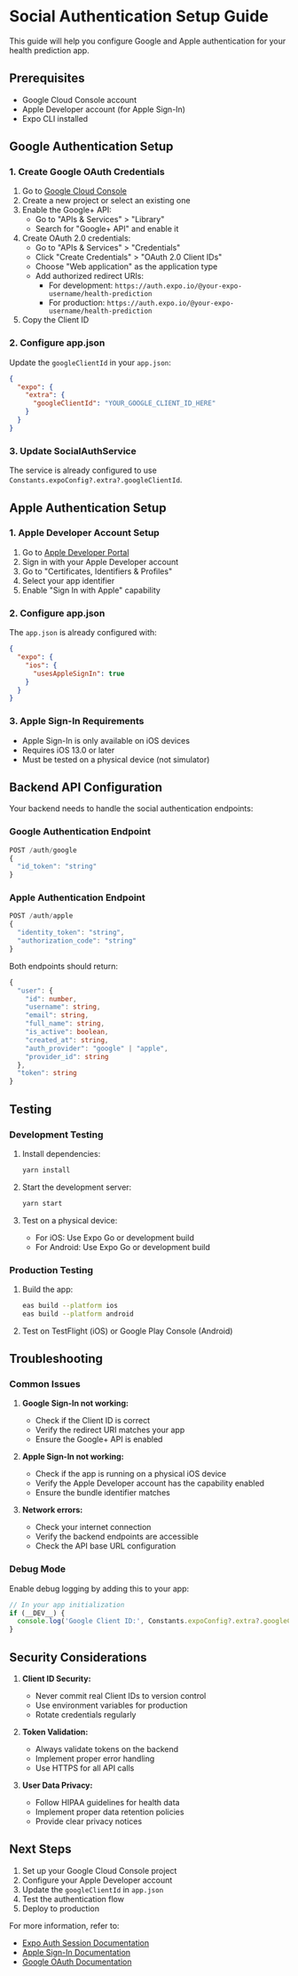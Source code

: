 # Social Authentication Setup Guide

This guide will help you configure Google and Apple authentication for your health prediction app.

## Prerequisites

- Google Cloud Console account
- Apple Developer account (for Apple Sign-In)
- Expo CLI installed

## Google Authentication Setup

### 1. Create Google OAuth Credentials

1. Go to [Google Cloud Console](https://console.cloud.google.com/)
2. Create a new project or select an existing one
3. Enable the Google+ API:
   - Go to "APIs & Services" > "Library"
   - Search for "Google+ API" and enable it
4. Create OAuth 2.0 credentials:
   - Go to "APIs & Services" > "Credentials"
   - Click "Create Credentials" > "OAuth 2.0 Client IDs"
   - Choose "Web application" as the application type
   - Add authorized redirect URIs:
     - For development: `https://auth.expo.io/@your-expo-username/health-prediction`
     - For production: `https://auth.expo.io/@your-expo-username/health-prediction`
5. Copy the Client ID

### 2. Configure app.json

Update the `googleClientId` in your `app.json`:

```json
{
  "expo": {
    "extra": {
      "googleClientId": "YOUR_GOOGLE_CLIENT_ID_HERE"
    }
  }
}
```

### 3. Update SocialAuthService

The service is already configured to use `Constants.expoConfig?.extra?.googleClientId`.

## Apple Authentication Setup

### 1. Apple Developer Account Setup

1. Go to [Apple Developer Portal](https://developer.apple.com/)
2. Sign in with your Apple Developer account
3. Go to "Certificates, Identifiers & Profiles"
4. Select your app identifier
5. Enable "Sign In with Apple" capability

### 2. Configure app.json

The `app.json` is already configured with:

```json
{
  "expo": {
    "ios": {
      "usesAppleSignIn": true
    }
  }
}
```

### 3. Apple Sign-In Requirements

- Apple Sign-In is only available on iOS devices
- Requires iOS 13.0 or later
- Must be tested on a physical device (not simulator)

## Backend API Configuration

Your backend needs to handle the social authentication endpoints:

### Google Authentication Endpoint

```typescript
POST /auth/google
{
  "id_token": "string"
}
```

### Apple Authentication Endpoint

```typescript
POST /auth/apple
{
  "identity_token": "string",
  "authorization_code": "string"
}
```

Both endpoints should return:

```typescript
{
  "user": {
    "id": number,
    "username": string,
    "email": string,
    "full_name": string,
    "is_active": boolean,
    "created_at": string,
    "auth_provider": "google" | "apple",
    "provider_id": string
  },
  "token": string
}
```

## Testing

### Development Testing

1. Install dependencies:
   ```bash
   yarn install
   ```

2. Start the development server:
   ```bash
   yarn start
   ```

3. Test on a physical device:
   - For iOS: Use Expo Go or development build
   - For Android: Use Expo Go or development build

### Production Testing

1. Build the app:
   ```bash
   eas build --platform ios
   eas build --platform android
   ```

2. Test on TestFlight (iOS) or Google Play Console (Android)

## Troubleshooting

### Common Issues

1. **Google Sign-In not working:**
   - Check if the Client ID is correct
   - Verify the redirect URI matches your app
   - Ensure the Google+ API is enabled

2. **Apple Sign-In not working:**
   - Check if the app is running on a physical iOS device
   - Verify the Apple Developer account has the capability enabled
   - Ensure the bundle identifier matches

3. **Network errors:**
   - Check your internet connection
   - Verify the backend endpoints are accessible
   - Check the API base URL configuration

### Debug Mode

Enable debug logging by adding this to your app:

```typescript
// In your app initialization
if (__DEV__) {
  console.log('Google Client ID:', Constants.expoConfig?.extra?.googleClientId);
}
```

## Security Considerations

1. **Client ID Security:**
   - Never commit real Client IDs to version control
   - Use environment variables for production
   - Rotate credentials regularly

2. **Token Validation:**
   - Always validate tokens on the backend
   - Implement proper error handling
   - Use HTTPS for all API calls

3. **User Data Privacy:**
   - Follow HIPAA guidelines for health data
   - Implement proper data retention policies
   - Provide clear privacy notices

## Next Steps

1. Set up your Google Cloud Console project
2. Configure your Apple Developer account
3. Update the `googleClientId` in `app.json`
4. Test the authentication flow
5. Deploy to production

For more information, refer to:
- [Expo Auth Session Documentation](https://docs.expo.dev/versions/latest/sdk/auth-session/)
- [Apple Sign-In Documentation](https://developer.apple.com/sign-in-with-apple/)
- [Google OAuth Documentation](https://developers.google.com/identity/protocols/oauth2)
